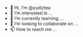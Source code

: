 - 👋 Hi, I’m @yudiztea
- 👀 I’m interested in ...
- 🌱 I’m currently learning ...
- 💞️ I’m looking to collaborate on ...
- 📫 How to reach me ...

<!---
yudiztea/yudiztea is a ✨ special ✨ repository because its `README.md` (this file) appears on your GitHub profile.
You can click the Preview link to take a look at your changes.
--->

